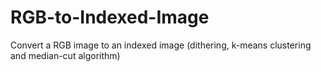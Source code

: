 # RGB-to-Indexed-Image
Convert a RGB image to an indexed image (dithering, k-means clustering and median-cut algorithm)
